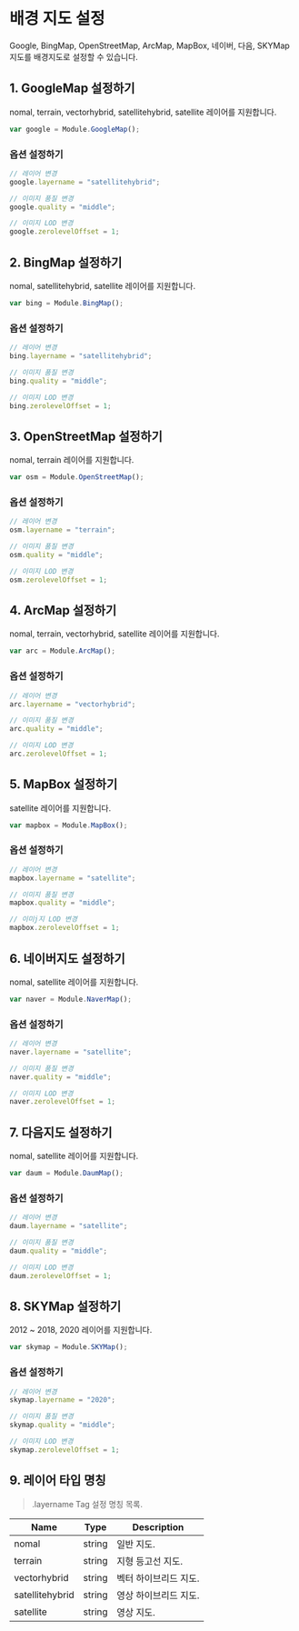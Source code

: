# 배경 지도 설정

Google, BingMap, OpenStreetMap, ArcMap, MapBox, 네이버, 다음, SKYMap 지도를 배경지도로 설정할 수 있습니다.

## 1. GoogleMap 설정하기

nomal, terrain, vectorhybrid, satellitehybrid, satellite 레이어를 지원합니다.

```javascript
var google = Module.GoogleMap();
```

### 옵션 설정하기

```javascript
// 레이어 변경
google.layername = "satellitehybrid";

// 이미지 품질 변경
google.quality = "middle";

// 이미지 LOD 변경
google.zerolevelOffset = 1;
```

## 2. BingMap 설정하기

nomal, satellitehybrid, satellite 레이어를 지원합니다.

```javascript
var bing = Module.BingMap();
```

### 옵션 설정하기

```javascript
// 레이어 변경
bing.layername = "satellitehybrid";

// 이미지 품질 변경
bing.quality = "middle";

// 이미지 LOD 변경
bing.zerolevelOffset = 1;
```

## 3. OpenStreetMap 설정하기

nomal, terrain 레이어를 지원합니다.

```javascript
var osm = Module.OpenStreetMap();
```

### 옵션 설정하기

```javascript
// 레이어 변경
osm.layername = "terrain";

// 이미지 품질 변경
osm.quality = "middle";

// 이미지 LOD 변경
osm.zerolevelOffset = 1;
```

## 4. ArcMap 설정하기

nomal, terrain, vectorhybrid, satellite 레이어를 지원합니다.

```javascript
var arc = Module.ArcMap();
```

### 옵션 설정하기

```javascript
// 레이어 변경
arc.layername = "vectorhybrid";

// 이미지 품질 변경
arc.quality = "middle";

// 이미지 LOD 변경
arc.zerolevelOffset = 1;
```

## 5. MapBox 설정하기

satellite 레이어를 지원합니다.

```javascript
var mapbox = Module.MapBox();
```

### 옵션 설정하기

```javascript
// 레이어 변경
mapbox.layername = "satellite";

// 이미지 품질 변경
mapbox.quality = "middle";

// 이미j지 LOD 변경
mapbox.zerolevelOffset = 1;
```

## 6. 네이버지도 설정하기

nomal, satellite 레이어를 지원합니다.

```javascript
var naver = Module.NaverMap();
```

### 옵션 설정하기

```javascript
// 레이어 변경
naver.layername = "satellite";

// 이미지 품질 변경
naver.quality = "middle";

// 이미지 LOD 변경
naver.zerolevelOffset = 1;
```

## 7. 다음지도 설정하기

nomal, satellite 레이어를 지원합니다.

```javascript
var daum = Module.DaumMap();
```

### 옵션 설정하기

```javascript
// 레이어 변경
daum.layername = "satellite";

// 이미지 품질 변경
daum.quality = "middle";

// 이미지 LOD 변경
daum.zerolevelOffset = 1;
```

## 8. SKYMap 설정하기

2012 \~ 2018, 2020 레이어를 지원합니다.

```javascript
var skymap = Module.SKYMap();
```

### 옵션 설정하기

```javascript
// 레이어 변경
skymap.layername = "2020";

// 이미지 품질 변경
skymap.quality = "middle";

// 이미지 LOD 변경
skymap.zerolevelOffset = 1;
```

## 9. 레이어 타입 명칭

> .layername Tag 설정 명칭 목록.

| Name            | Type   | Description  |
| --------------- | ------ | ------------ |
| nomal           | string | 일반 지도.       |
| terrain         | string | 지형 등고선 지도.   |
| vectorhybrid    | string | 벡터 하이브리드 지도. |
| satellitehybrid | string | 영상 하이브리드 지도. |
| satellite       | string | 영상 지도.       |
